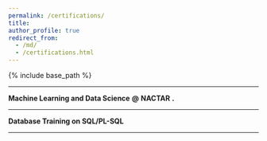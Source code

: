 ```yaml
---
permalink: /certifications/
title: 
author_profile: true
redirect_from: 
  - /md/
  - /certifications.html
---
```


{% include base_path %}

<head>
  <link rel="stylesheet" href="{{ base_path }}/assets/css/custom.css"/>
</head>

---

<strong class="header_section">Machine Learning and Data Science</strong> 
<strong class="at">@</strong>
<strong class="section">NACTAR</strong>
<img src="{{ base_path }}/assets/icons/nactar.svg" alt="NACTAR" height="5">

---

<strong class="header_section">Database Training on SQL/PL-SQL</strong> <br />

---
